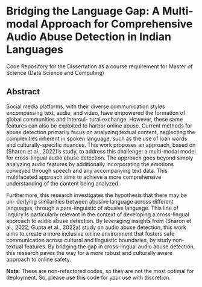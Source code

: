 # Bridging the Language Gap: A Multi-modal Approach for Comprehensive Audio Abuse Detection in Indian Languages

Code Repository for the Dissertation as a course requirement for Master of Science (Data Science and Computing)


## Abstract

Social media platforms, with their diverse communication styles encompassing text, audio, and video, have empowered the formation of global communities and intercul- tural exchange. However, these same features can also be exploited to harbor online abuse. Current methods for abuse detection primarily focus on analyzing textual content, neglecting the complexities inherent in spoken language, such as the use of loan words and culturally-specific nuances. This work proposes an approach, based on (Sharon et al., 2022)’s study, to address this challenge: a multi-modal model for cross-lingual audio abuse detection. The approach goes beyond simply analyzing audio features by additionally incorporating the emotions conveyed through speech and any accompanying text data. This multifaceted approach aims to achieve a more comprehensive understanding of the content being analyzed.

Furthermore, this research investigates the hypothesis that there may be un- derlying similarities between abusive language across different languages, through a para-linguistic of abusive language. This line of inquiry is particularly relevant in the context of developing a cross-lingual approach to audio abuse detection. By leveraging insights from (Sharon et al., 2022; Gupta et al., 2022a) study on audio abuse detection, this work aims to create a more inclusive online environment that fosters safe communication across cultural and linguistic boundaries, by study non- textual features. By bridging the gap in cross-lingual audio abuse detection, this research paves the way for a more robust and culturally aware approach to online safety.

**Note**: These are non-refactored codes, so they are not the most optimal for deployment. So, please use this code for your use with discretion.

<!-- ## Citation

If you use this study in any of your works, cite this study using
```
@article{sankaran2024audioabuse,
    title = {},
    url = {},
    abstract = {},
    date = {}
}
``` -->